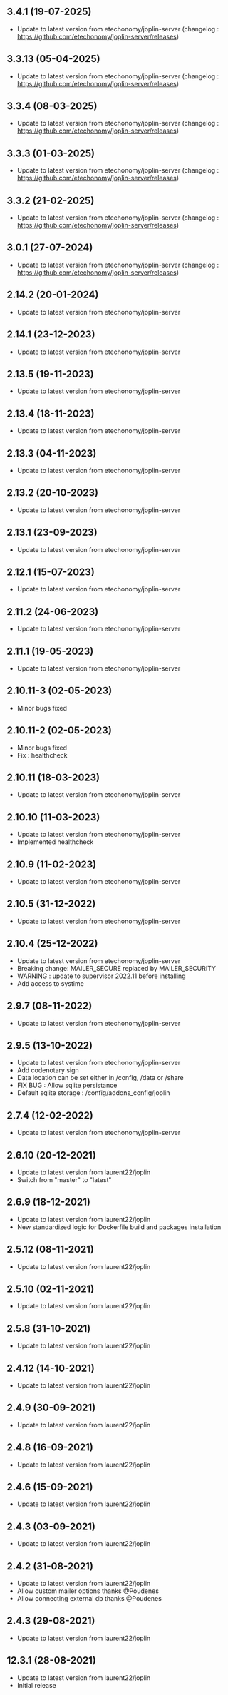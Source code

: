 
## 3.4.1 (19-07-2025)
- Update to latest version from etechonomy/joplin-server (changelog : https://github.com/etechonomy/joplin-server/releases)

## 3.3.13 (05-04-2025)
- Update to latest version from etechonomy/joplin-server (changelog : https://github.com/etechonomy/joplin-server/releases)

## 3.3.4 (08-03-2025)
- Update to latest version from etechonomy/joplin-server (changelog : https://github.com/etechonomy/joplin-server/releases)

## 3.3.3 (01-03-2025)
- Update to latest version from etechonomy/joplin-server (changelog : https://github.com/etechonomy/joplin-server/releases)

## 3.3.2 (21-02-2025)
- Update to latest version from etechonomy/joplin-server (changelog : https://github.com/etechonomy/joplin-server/releases)

## 3.0.1 (27-07-2024)
- Update to latest version from etechonomy/joplin-server (changelog : https://github.com/etechonomy/joplin-server/releases)

## 2.14.2 (20-01-2024)

- Update to latest version from etechonomy/joplin-server

## 2.14.1 (23-12-2023)

- Update to latest version from etechonomy/joplin-server

## 2.13.5 (19-11-2023)

- Update to latest version from etechonomy/joplin-server

## 2.13.4 (18-11-2023)

- Update to latest version from etechonomy/joplin-server

## 2.13.3 (04-11-2023)

- Update to latest version from etechonomy/joplin-server

## 2.13.2 (20-10-2023)

- Update to latest version from etechonomy/joplin-server

## 2.13.1 (23-09-2023)

- Update to latest version from etechonomy/joplin-server

## 2.12.1 (15-07-2023)

- Update to latest version from etechonomy/joplin-server

## 2.11.2 (24-06-2023)

- Update to latest version from etechonomy/joplin-server

## 2.11.1 (19-05-2023)

- Update to latest version from etechonomy/joplin-server
## 2.10.11-3 (02-05-2023)

- Minor bugs fixed
## 2.10.11-2 (02-05-2023)

- Minor bugs fixed
- Fix : healthcheck

## 2.10.11 (18-03-2023)

- Update to latest version from etechonomy/joplin-server

## 2.10.10 (11-03-2023)

- Update to latest version from etechonomy/joplin-server
- Implemented healthcheck

## 2.10.9 (11-02-2023)

- Update to latest version from etechonomy/joplin-server

## 2.10.5 (31-12-2022)

- Update to latest version from etechonomy/joplin-server

## 2.10.4 (25-12-2022)

- Update to latest version from etechonomy/joplin-server
- Breaking change: MAILER_SECURE replaced by MAILER_SECURITY
- WARNING : update to supervisor 2022.11 before installing
- Add access to systime

## 2.9.7 (08-11-2022)

- Update to latest version from etechonomy/joplin-server

## 2.9.5 (13-10-2022)

- Update to latest version from etechonomy/joplin-server
- Add codenotary sign
- Data location can be set either in /config, /data or /share
- FIX BUG : Allow sqlite persistance
- Default sqlite storage : /config/addons_config/joplin

## 2.7.4 (12-02-2022)

- Update to latest version from etechonomy/joplin-server

## 2.6.10 (20-12-2021)

- Update to latest version from laurent22/joplin
- Switch from "master" to "latest"

## 2.6.9 (18-12-2021)

- Update to latest version from laurent22/joplin
- New standardized logic for Dockerfile build and packages installation

## 2.5.12 (08-11-2021)

- Update to latest version from laurent22/joplin

## 2.5.10 (02-11-2021)

- Update to latest version from laurent22/joplin

## 2.5.8 (31-10-2021)

- Update to latest version from laurent22/joplin

## 2.4.12 (14-10-2021)

- Update to latest version from laurent22/joplin

## 2.4.9 (30-09-2021)

- Update to latest version from laurent22/joplin

## 2.4.8 (16-09-2021)

- Update to latest version from laurent22/joplin

## 2.4.6 (15-09-2021)

- Update to latest version from laurent22/joplin

## 2.4.3 (03-09-2021)

- Update to latest version from laurent22/joplin

## 2.4.2 (31-08-2021)

- Update to latest version from laurent22/joplin
- Allow custom mailer options thanks @Poudenes
- Allow connecting external db thanks @Poudenes

## 2.4.3 (29-08-2021)

- Update to latest version from laurent22/joplin

## 12.3.1 (28-08-2021)

- Update to latest version from laurent22/joplin
- Initial release
